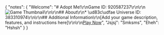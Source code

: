 {
  "notes": {
    "Welcome": "# Adopt Me!\r\nGame ID: 920587237\r\n\r\n![Game Thumbnail](https://tr.rbxcdn.com/180DAY-cf8b5ae765a92749e150224f45731588/420/420/Image/Png/noFilter)\r\n\r\n## About\r\n* \ud83c\udfae Universe ID: 383310974\r\n\r\n## Additional Information\r\n[Add your game description, features, and instructions here]\r\n\r\n[Play Now](https://www.roblox.com/games/920587237)",
    "Jsjsj": "Smksms",
    "Eheh": "Hshsh"
  }
}